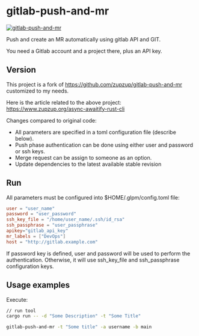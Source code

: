 # gitlab-push-and-mr

[![gitlab-push-and-mr](https://github.com/uggla/gitlab-push-and-mr/actions/workflows/gitlab-push-and-mr.yml/badge.svg)](https://github.com/uggla/gitlab-push-and-mr/actions/workflows/gitlab-push-and-mr.yml)

Push and create an MR automatically using gitlab API and GIT.

You need a Gitlab account and a project there, plus an API key.

## Version

This project is a fork of https://github.com/zupzup/gitlab-push-and-mr customized to my needs.

Here is the article related to the above project: https://www.zupzup.org/async-awaitify-rust-cli

Changes compared to original code:
* All parameters are specified in a toml configuration file (describe below).
* Push phase authentication can be done using either user and password or ssh keys.
* Merge request can be assign to someone as an option.
* Update dependencies to the latest available stable revision

## Run

All parameters must be configured into $HOME/.glpm/config.toml file:
```toml
user = "user_name"
password = "user_password"
ssh_key_file = "/home/user_name/.ssh/id_rsa"
ssh_passphrase = "user_passphrase"
apikey="gitlab_api_key"
mr_labels = ["DevOps"]
host = "http://gitlab.example.com"
```

If password key is defined, user and password will be used to perform the authentication. Otherwise, it will use ssh_key_file and ssh_passphrase configuration keys.

## Usage examples
Execute:
```bash
// run tool
cargo run -- -d "Some Description" -t "Some Title"
```

```bash
gitlab-push-and-mr -t "Some title" -a username -b main
```
